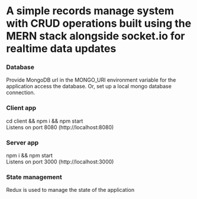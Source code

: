 # A simple records manage system with CRUD operations built using the MERN stack alongside socket.io for realtime data updates

### Database
Provide MongoDB url in the MONGO_URI environment variable for the application access the database. Or, set up a local mongo database connection.

### Client app
cd client && npm i && npm start <br/>
Listens on port 8080 (http://localhost:8080)

### Server app
npm i && npm start<br/>
Listens on port 3000 (http://localhost:3000)

### State management
Redux is used to manage the state of the application


